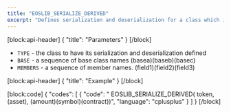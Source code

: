 ```yaml
---
title: "EOSLIB_SERIALIZE_DERIVED"
excerpt: "Defines serialization and deserialization for a class which inherits from other classes that have their serialization and deserialization defined"
---
```

[block:api-header]
{
  "title": "Parameters"
}
[/block]
* `TYPE` - the class to have its serialization and deserialization defined
* `BASE` - a sequence of base class names (basea)(baseb)(basec)
* `MEMBERS` - a sequence of member names.  (field1)(field2)(field3)

[block:api-header]
{
  "title": "Example"
}
[/block]

[block:code]
{
  "codes": [
    {
      "code": " EOSLIB_SERIALIZE_DERIVED( token, (asset), (amount)(symbol)(contract))",
      "language": "cplusplus"
    }
  ]
}
[/block]